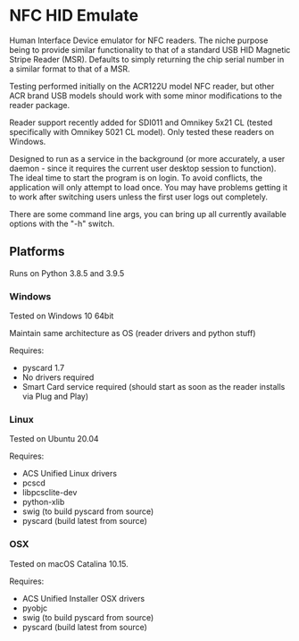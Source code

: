 # NFC HID Emulate
Human Interface Device emulator for NFC readers. The niche purpose being to provide similar functionality to that of a standard USB HID Magnetic Stripe Reader (MSR). Defaults to simply returning the chip serial number in a similar format to that of a MSR.

Testing performed initially on the ACR122U model NFC reader, but other ACR brand USB models should work with some minor modifications to the reader package.

Reader support recently added for SDI011 and Omnikey 5x21 CL (tested specifically with Omnikey 5021 CL model). Only tested these readers on Windows.

Designed to run as a service in the background (or more accurately, a user daemon - since it requires the current user desktop session to function). The ideal time to start the program is on login. To avoid conflicts, the application will only attempt to load once. You may have problems getting it to work after switching users unless the first user logs out completely.

There are some command line args, you can bring up all currently available options with the "-h" switch.

## Platforms
Runs on Python 3.8.5 and 3.9.5

### Windows
Tested on Windows 10 64bit

Maintain same architecture as OS (reader drivers and python stuff)

Requires:

* pyscard 1.7
* No drivers required
* Smart Card service required (should start as soon as the reader installs via Plug and Play)

### Linux
Tested on Ubuntu 20.04

Requires:

* ACS Unified Linux drivers
* pcscd
* libpcsclite-dev
* python-xlib
* swig (to build pyscard from source)
* pyscard (build latest from source)

### OSX
Tested on macOS Catalina 10.15.

Requires:

* ACS Unified Installer OSX drivers
* pyobjc
* swig (to build pyscard from source)
* pyscard (build latest from source)
